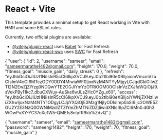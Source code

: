 # React + Vite

This template provides a minimal setup to get React working in Vite with HMR and some ESLint rules.

Currently, two official plugins are available:

- [@vitejs/plugin-react](https://github.com/vitejs/vite-plugin-react/blob/main/packages/plugin-react/README.md) uses [Babel](https://babeljs.io/) for Fast Refresh
- [@vitejs/plugin-react-swc](https://github.com/vitejs/vite-plugin-react-swc) uses [SWC](https://swc.rs/) for Fast Refresh


{
    "user": {
        "id": 2,
        "username": "sameer",
        "email": "sameermarathe1482@gmail.com",
        "height": 170.0,
        "weight": 70.0,
        "fitness_goal": "muscle_gain",
        "daily_streak": 0
    },
    "refresh": "eyJhbGciOiJIUzI1NiIsInR5cCI6IkpXVCJ9.eyJ0b2tlbl90eXBlIjoicmVmcmVzaCIsImV4cCI6MTczODY0ODY4MiwiaWF0IjoxNzM4NTYyMjgyLCJqdGkiOiIwZTI2N2EwZjZlYzg0NDQwYTE2OGJiYmYzOTRiOGM0OCIsInVzZXJfaWQiOjJ9.sVekPBy11kc7_dbuCXWuy-AuSke6wJLsZHc0YZg_x60",
    "access": "eyJhbGciOiJIUzI1NiIsInR5cCI6IkpXVCJ9.eyJ0b2tlbl90eXBlIjoiYWNjZXNzIiwiZXhwIjoxNzM4NTY1ODgyLCJpYXQiOjE3Mzg1NjIyODIsImp0aSI6Ijc2OWE5ZGU2Y2E3NzQ0OWNiMzdlZTZlYmZhMTNiZDZjIiwidXNlcl9pZCI6Mn0.dGh3WOwPuXY-YC37oXc1W5-QMEfs8nIpfR9kb1kZdvQ"
}

{
    "username": "sameer",
    "email": "sameermarathe1482@gmail.com",
    "password": "sameer@1482",
    "height": 170,
    "weight": 70,
    "fitness_goal": "muscle_gain"
}